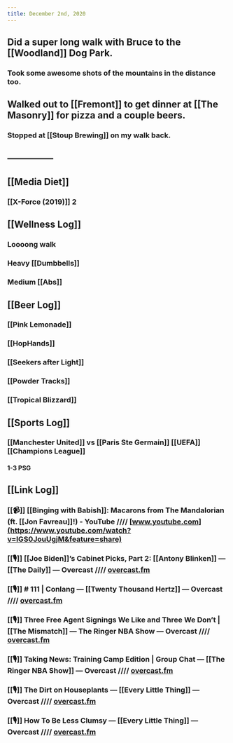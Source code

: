 ```yaml
---
title: December 2nd, 2020
---
```


## Did a super long walk with Bruce to the [[Woodland]] Dog Park.
### Took some awesome shots of the mountains in the distance too.

## Walked out to [[Fremont]] to get dinner at [[The Masonry]] for pizza and a couple beers. 
### Stopped at [[Stoup Brewing]] on my walk back. 

## —————

## [[Media Diet]]
### [[X-Force (2019)]] 2

## [[Wellness Log]]
### Loooong walk

### Heavy [[Dumbbells]]

### Medium [[Abs]]

## [[Beer Log]]
### [[Pink Lemonade]]

### [[HopHands]]

### [[Seekers after Light]]

### [[Powder Tracks]]

### [[Tropical Blizzard]]

## [[Sports Log]]
### [[Manchester United]] vs [[Paris Ste Germain]] [[UEFA]] [[Champions League]]
#### 1-3 PSG

## [[Link Log]]
### [[📹]] [[Binging with Babish]]: Macarons from The Mandalorian (ft. [[Jon Favreau]]!) - YouTube //// [www.youtube.com](https://www.youtube.com/watch?v=IGS0JouUgjM&feature=share)

### [[🎙]] [[Joe Biden]]’s Cabinet Picks, Part 2: [[Antony Blinken]] — [[The Daily]] — Overcast //// [overcast.fm](https://overcast.fm/+LHydlQFAU)

### [[🎙]] # 111 | Conlang — [[Twenty Thousand Hertz]] — Overcast //// [overcast.fm](https://overcast.fm/+HhSe_zvg8)

### [[🎙]] Three Free Agent Signings We Like and Three We Don’t | [[The Mismatch]] — The Ringer NBA Show — Overcast //// [overcast.fm](https://overcast.fm/+GgJAOo1lY)

### [[🎙]] Taking News: Training Camp Edition | Group Chat — [[The Ringer NBA Show]] — Overcast //// [overcast.fm](https://overcast.fm/+GgJBdnzj4)

### [[🎙]] The Dirt on Houseplants — [[Every Little Thing]] — Overcast //// [overcast.fm](https://overcast.fm/+Ob33-zdE8)

### [[🎙]] How To Be Less Clumsy — [[Every Little Thing]] — Overcast //// [overcast.fm](https://overcast.fm/+Ob30gblBc)
